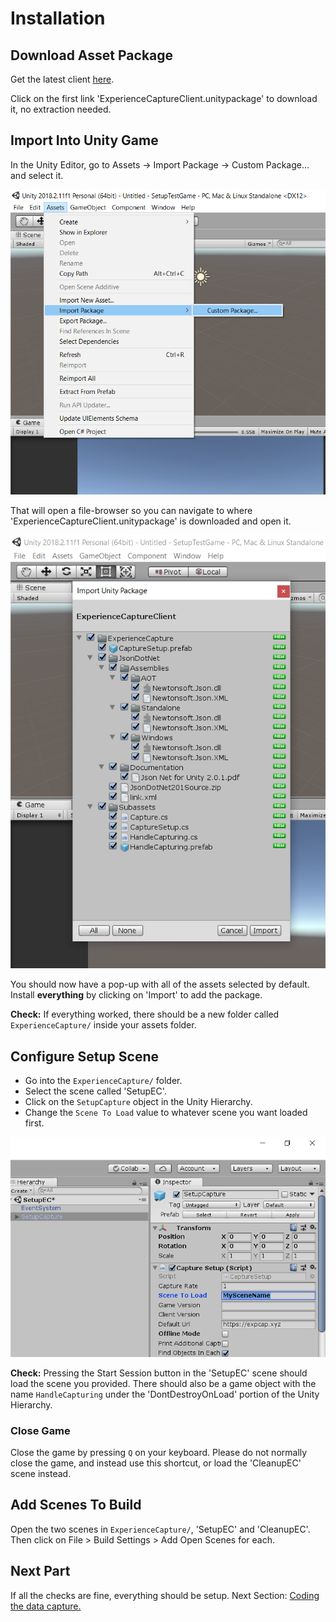 # Installation

## Download Asset Package

Get the latest client [here](https://github.com/jhburns/ExperienceCapture/releases/tag/client.1.2.0).

Click on the first link 'ExperienceCaptureClient.unitypackage' to download it, no extraction needed.

## Import Into Unity Game

In the Unity Editor, go to Assets -> Import Package -> Custom Package... and select it.

![Opening asset menu](images/import_package.png)

That will open a file-browser so you can navigate to where 'ExperienceCaptureClient.unitypackage'
is downloaded and open it. 

![Importing package](images/import_menu.png)

You should now have a pop-up with all of the assets selected by default. Install **everything** by clicking on
'Import' to add the package.

**Check:** If everything worked, there should be a new folder called `ExperienceCapture/` inside your assets folder.

## Configure Setup Scene

- Go into the `ExperienceCapture/` folder.
- Select the scene called 'SetupEC'.
- Click on the `SetupCapture` object in the Unity Hierarchy.
- Change the `Scene To Load` value to whatever scene you want loaded first.

![Scene to load](images/scene_to_load.png)

**Check:** Pressing the Start Session button in the 'SetupEC' scene should load the scene you provided.
There should also be a game object with the name `HandleCapturing` under the 'DontDestroyOnLoad' portion of the Unity Hierarchy.

### Close Game

Close the game by pressing `Q` on your keyboard. Please do not normally close the game, and instead use
this shortcut, or load the 'CleanupEC' scene instead.

## Add Scenes To Build

Open the two scenes in `ExperienceCapture/`, 'SetupEC' and 'CleanupEC'. Then click on File > Build Settings > Add Open Scenes for each.

## Next Part

If all the checks are fine, everything should be setup. Next Section: [Coding the data capture.](Coding.md)